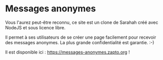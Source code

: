 # Messages anonymes

Vous l'aurez peut-être reconnu, ce site est un clone de Sarahah créé avec NodeJS et sous licence libre.

Il permet à ses utilisateurs de se créer une page facilement pour recevoir des messages anonymes. La plus grande confidentialité est garantie. :-)

Il est disponible ici : https://messages-anonymes.zapto.org !

